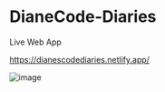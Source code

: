 # DianeCode-Diaries

Live Web App

https://dianescodediaries.netlify.app/

![image](https://github.com/DMVCodeX/DianeCode-Diaries-Frontend/assets/122197490/b329ba77-7d07-402e-af56-875255664d26)

